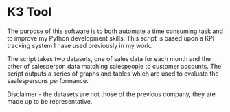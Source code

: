 # K3 Tool

The purpose of this software is to both automate a time consuming task and to improve my Python development skills. This script is based upon a KPI tracking system I have used previously in my work.

The script takes two datasets, one of sales data for each month and the other of salesperson data matching salespeople to customer accounts.
The script outputs a series of graphs and tables which are used to evaluate the saalespersons performance. 

Disclaimer - the datasets are not those of the previous company, they are made up to be representative.
